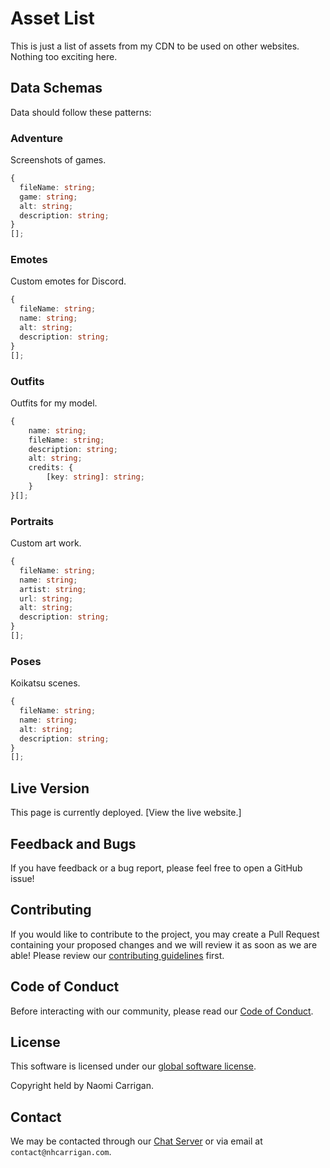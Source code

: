 # Asset List

This is just a list of assets from my CDN to be used on other websites. Nothing too exciting here.

## Data Schemas

Data should follow these patterns:

### Adventure

Screenshots of games.

```ts
{
  fileName: string;
  game: string;
  alt: string;
  description: string;
}
[];
```

### Emotes

Custom emotes for Discord.

```ts
{
  fileName: string;
  name: string;
  alt: string;
  description: string;
}
[];
```

### Outfits

Outfits for my model.

```ts
{
    name: string;
    fileName: string;
    description: string;
    alt: string;
    credits: {
        [key: string]: string;
    }
}[];
```

### Portraits

Custom art work.

```ts
{
  fileName: string;
  name: string;
  artist: string;
  url: string;
  alt: string;
  description: string;
}
[];
```

### Poses

Koikatsu scenes.

```ts
{
  fileName: string;
  name: string;
  alt: string;
  description: string;
}
[];
```

## Live Version

This page is currently deployed. [View the live website.]

## Feedback and Bugs

If you have feedback or a bug report, please feel free to open a GitHub issue!

## Contributing

If you would like to contribute to the project, you may create a Pull Request containing your proposed changes and we will review it as soon as we are able! Please review our [contributing guidelines](CONTRIBUTING.md) first.

## Code of Conduct

Before interacting with our community, please read our [Code of Conduct](CODE_OF_CONDUCT.md).

## License

This software is licensed under our [global software license](https://docs.nhcarrigan.com/#/license).

Copyright held by Naomi Carrigan.

## Contact

We may be contacted through our [Chat Server](http://chat.nhcarrigan.com) or via email at `contact@nhcarrigan.com`.
